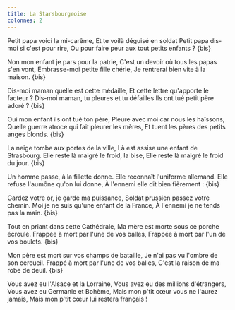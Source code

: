 ```yaml
---
title: La Starsbourgeoise
colonnes: 2
---
```

Petit papa voici la mi-carême,
Et te voilà déguisé en soldat
Petit papa dis-moi si c'est pour rire,
Ou pour faire peur aux tout petits enfants ? {bis}

Non mon enfant je pars pour la patrie,
C'est un devoir où tous les papas s'en vont,
Embrasse-moi petite fille chérie,
Je rentrerai bien vite à la maison. {bis}

Dis-moi maman quelle est cette médaille,
Et cette lettre qu'apporte le facteur ?
Dis-moi maman, tu pleures et tu défailles
Ils ont tué petit père adoré ? {bis}

Oui mon enfant ils ont tué ton père,
Pleure avec moi car nous les haïssons,
Quelle guerre atroce qui fait pleurer les mères,
Et tuent les pères des petits anges blonds. {bis}

La neige tombe aux portes de la ville,
Là est assise une enfant de Strasbourg.
Elle reste là malgré le froid, la bise,
Elle reste là malgré le froid du jour. {bis}

Un homme passe, à la fillette donne.
Elle reconnaît l'uniforme allemand.
Elle refuse l'aumône qu'on lui donne,
À l'ennemi elle dit bien fièrement : {bis}

Gardez votre or, je garde ma puissance,
Soldat prussien passez votre chemin.
Moi je ne suis qu'une enfant de la France,
À l'ennemi je ne tends pas la main. {bis}

Tout en priant dans cette Cathédrale,
Ma mère est morte sous ce porche écroulé.
Frappée à mort par l'une de vos balles,
Frappée à mort par l'un de vos boulets. {bis}

Mon père est mort sur vos champs de bataille,
Je n'ai pas vu l'ombre de son cercueil.
Frappé à mort par l'une de vos balles,
C'est la raison de ma robe de deuil. {bis}

Vous avez eu l'Alsace et la Lorraine,
Vous avez eu des millions d'étrangers,
Vous avez eu Germanie et Bohème,
Mais mon p'tit cœur vous ne l'aurez jamais,
Mais mon p'tit cœur lui restera français !
